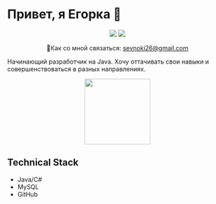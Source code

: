 # Привет, я Егорка 👋

<p align='center'>
 <a href="https://web.telegram.org/z/#636491209"><img src="https://img.shields.io/badge/Telegram-2CA5E0?style=for-the-badge&logo=telegram&logoColor=white"></a>
 <a href="https://steamcommunity.com/id/nokisev/"><img src="https://img.shields.io/badge/Steam-000000?style=for-the-badge&logo=steam&logoColor=white"></a>
</p>
<p align='center'>  
 📧Как со мной связаться: <a href="mailto:sevnoki26@gmail.com">sevnoki26@gmail.com</a>
</p


Начинающий разработчик на Java. Хочу оттачивать свои навыки и совершенствоваться в разных направлениях.

<p align = 'center'>
 <a href="https://github-readme-stats.vercel.app/api?username=nokisev&show_icons=true&count_private=true&theme=radical"><img height=150 src="https://github-readme-stats.vercel.app/api?username=nokisev&show_icons=true&count_private=true&theme=radical" /></a>
</p>
<h2>Technical Stack</h2>
<ul>
 <li>Java/C#</li>
 <li>MySQL</li>
 <li>GitHub</li>
</ul
